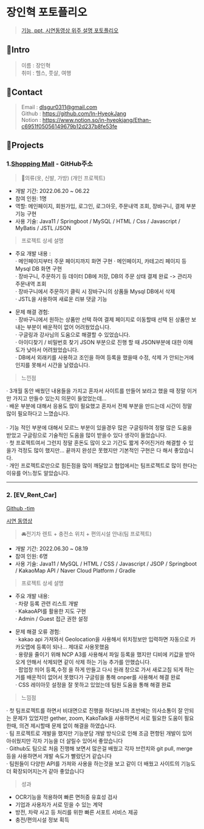 # 장인혁 포토플리오

> [기능, ppt, 시연동영상 위주 설명 포토플리오](https://docs.google.com/presentation/d/1xjTVfTdojbl89sd9YhfECHn45R5KibRACITD_8CbgMw/edit#slide=id.gc6f80d1ff_0_0)

## 📌Intro

> 이름 : 장인혁 <br>
> 취미 : 헬스, 풋살, 여행

## 📌Contact

> Email : dlsgur0311@gmail.com<br>
> Github : https://github.com/In-HyeokJang<br>
> Notion : https://www.notion.so/in-hyeokjang/Ethan-c6951f05056149679b12d237b8fe53fe<br>

## 📌Projects

### 1.[Shopping Mall](https://github.com/In-HyeokJang/Shopping-mall_Portfolio) - GitHub주소

> 👗의류(옷, 신발, 가방) (개인 프로젝트)

- 개발 기간: 2022.06.20 ~ 06.22
- 참여 인원: 1명
- 역할: 메인페이지, 회원가입, 로그인, 로그아웃, 주문내역 조회, 장바구니, 결제 부분 기능 구현
- 사용 기술: Java11 / Springboot / MySQL / HTML / Css / Javascript / MyBatis / JSTL /JSON

> 프로젝트 상세 설명

- 주요 개발 내용 : <br>
  · 메인페이지부터 주문 페이지까지 화면 구현
  · 메인페이지, 카테고리 페이지 등 Mysql DB 화면 구현 <br>
  · 장바구니, 주문하기 등 데이터 DB에 저장, DB의 주문 상태 결제 완료 -> 관리자 주문내역 조회<br>
  · 장바구니에서 주문하기 클릭 시 장바구니의 상품들 Mysql DB에서 삭제<br>
  · JSTL을 사용하여 새료운 리뷰 댓글 기능<br>

- 문제 해결 경험: <br>
  · 장바구니에서 원하는 상품만 선택 하여 결제 페이지로 이동할때 선택 된 상품만 보내는 부분이 배운적이 없어 어려웠었습니다.<br>
  · 구글링과 강사님의 도움으로 해결할 수 있었습니다.<br>
  · 아이디찾기 / 비밀번호 찾기 JSON 부분으로 진행 할 때 JSON부분에 대한 이해도가 낮아서 어려웠었습니다.<br>
  · DB에서 외래키를 사용하고 조인을 하여 등록을 했을때 수정, 삭제 가 안되는거에 인지를 못해서 시간을 날렸습니다.<br>

> 느낀점

· 3개월 동안 배웠던 내용들을 가지고 혼자서 사이트를 만들어 보라고 했을 때 정말 이거만 가지고 만들수 있는지 의문이 들었었는데... <br>
· 배운 부분에 대해서 응용도 많이 필요했고 혼자서 전체 부분을 만드는데 시간이 정말 많이 필요하다고 느꼈습니다.<br><br>
· 기능 적인 부분에 대해서 모르느 부분이 있을경우 많은 구글링하여 정말 많은 도움을 받았고 구글링으로 기술적인 도움을 많이 받을수 있다 생각이 들었습니다.<br>
· 첫 프로젝트여서 그런지 정말 혼돈도 많이 오고 기간도 짧게 주어진거라 해결할 수 있을가 걱정도 많이 했지만... 끝까지 완성은 못했지만 기본적인 구현은 다 해서 좋았습니다.<br>
· 개인 프로젝트로만으로 힘든점을 많이 깨달았고 협업에서는 팀프로젝트로 많이 한다는 이유를 어느정도 알았습니다.<br>

---

### 2. [EV_Rent_Car]

[Github -tim](https://github.com/ISOSIM/Rent-Car-electtronic/tree/jih)

[시연 동영상](https://youtu.be/A0iuizxd66w)

> 🚘전기차 렌트 + 충전소 위치 + 편의시설 안내(팀 프로젝트)

- 개발 기간: 2022.06.30 ~ 08.19
- 참여 인원: 6명
- 사용 기술: Java11 / MySQL / HTML / CSS / Javascript / JSOP / Springboot / KakaoMap API / Naver Cloud Platform / Gradle

> 프로젝트 상세 설명

- 주요 개발 내용: <br>
  · 차량 등록 관련 리스트 개발<br>
  · KakaoAPI를 활용한 지도 구현<br>
  · Admin / Guest 접근 권한 설정<br>

- 문제 해결 오류 경험:<br>
  · kakao api 가져와서 Geolocation을 사용해서 위치정보만 입력하면 자동으로 카카오맵에 등록이 되나... 제대로 사용못했음<br>
  · 용량을 줄이기 위해 NCP A3를 사용해서 파일 등록을 했지만 디비에 키값을 받아오게 안해서 삭제되면 같이 삭제 하는 기능 추가를 안했습니다.<br>
  · 팝업창 띄어 등록,수정 을 하게 만들고 다시 원래 창으로 가서 새로고침 되게 하는거를 배운적이 없어서 못했다가 구글링을 통해 onper를 사용해서 해결 완료<br>
  · CSS 레이아웃 설정을 잘 못하고 있었는데 팀원 도움을 통해 해결 완료<br>

> 느낌점

· 첫 팀프로젝트를 하면서 비대면으로 진행을 하다보니까 초반에는 의사소통이 잘 안되는 문제가 있었지만 gether, zoom, KakoTalk을 사용하면서 서로 필요한 도움이 필요한때, 의견 제시할때 문제 없이 해결을 하였습니다.<br>
· 팀 프로젝트로 개발을 했지만 기능분담 개발 방식으로 인해 조금 편향된 개발이 있어 아쉬웠지만 각자 기능을 더 살릴수 있어서 좋았습니다<br>
· Github도 팀으로 처음 진행해 보면서 많은걸 배웠고 각자 브런치와 git pull, merge 등을 사용하면서 개발 속도가 빨랐던거 같습니다 <br>
· 팀원들이 다양한 API를 가져와 사용을 하는것을 보고 같이 더 배웠고 사이트의 기능도 더 확장되어지는거 같아 좋았습니다<br>

> 성과

- OCR기능을 적용하여 빠른 면허증 유효성 검사
- 기업과 사용자가 서로 믿을 수 있는 계약
- 방전, 차략 사고 등 처리를 위한 빠른 서포트 서비스 제공
- 충전/편의시설 정보 획득
